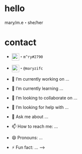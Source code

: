 # hello
mary/m.e・she/her

# contact

- <img src="https://media.discordapp.net/attachments/769240761249169419/779107389412474880/discord.png" width="24px" align="top">・`m^ry#2790`
- <img src= "https://media.discordapp.net/attachments/769240761249169419/779108288767328286/github-512.png" width="24px" align="top">・`@maryzifc`

- 🔭 I’m currently working on ...
- 🌱 I’m currently learning ...
- 👯 I’m looking to collaborate on ...
- 🤔 I’m looking for help with ...
- 💬 Ask me about ...
- 📫 How to reach me: ...
- 😄 Pronouns: ...
- ⚡ Fun fact: ...
-->
